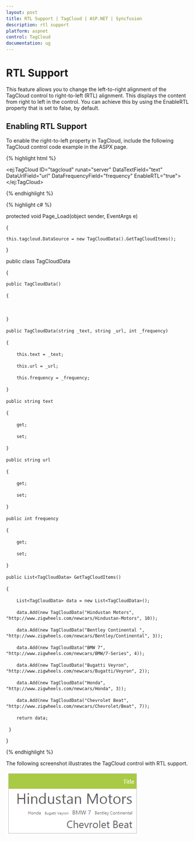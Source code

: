 ```yaml
---
layout: post
title: RTL Support | TagCloud | ASP.NET | Syncfusion
description: rtl support
platform: aspnet
control: TagCloud
documentation: ug
---
```


# RTL Support

This feature allows you to change the left-to-right alignment of the TagCloud control to right-to-left (RTL) alignment. This displays the content from right to left in the control. You can achieve this by using the EnableRTL property that is set to false, by default.

## Enabling RTL Support

To enable the right-to-left property in TagCloud, include the following TagCloud control code example in the ASPX page.

{% highlight html %}

<ej:TagCloud ID="tagcloud" runat="server" DataTextField="text" DataUrlField="url" DataFrequencyField="frequency" EnableRTL="true"></ej:TagCloud>

{% endhighlight %}



{% highlight c# %}

protected void Page_Load(object sender, EventArgs e)

{

	this.tagcloud.DataSource = new TagCloudData().GetTagCloudItems();

}

public class TagCloudData

{

	public TagCloudData()

	{



	}

	public TagCloudData(string _text, string _url, int _frequency)

	{

		this.text = _text;

		this.url = _url;

		this.frequency = _frequency;

	}

	public string text

	{

		get;

		set;

	}

	public string url

	{

		get;

		set;

	}

	public int frequency

	{

		get;

		set;

	}

	public List<TagCloudData> GetTagCloudItems()

	{

		List<TagCloudData> data = new List<TagCloudData>();

		data.Add(new TagCloudData("Hindustan Motors", "http://www.zigwheels.com/newcars/Hindustan-Motors", 10));

		data.Add(new TagCloudData("Bentley Continental ", "http://www.zigwheels.com/newcars/Bentley/Continental", 3));

		data.Add(new TagCloudData("BMW 7", "http://www.zigwheels.com/newcars/BMW/7-Series", 4));

		data.Add(new TagCloudData("Bugatti Veyron", "http://www.zigwheels.com/newcars/Bugatti/Veyron", 2));

		data.Add(new TagCloudData("Honda", "http://www.zigwheels.com/newcars/Honda", 3));

		data.Add(new TagCloudData("Chevrolet Beat", "http://www.zigwheels.com/newcars/Chevrolet/Beat", 7));

		return data;

	 }

}





{% endhighlight %}



The following screenshot illustrates the TagCloud control with RTL support.



![](RTL-Support_images/RTL-Support_img1.png) 




